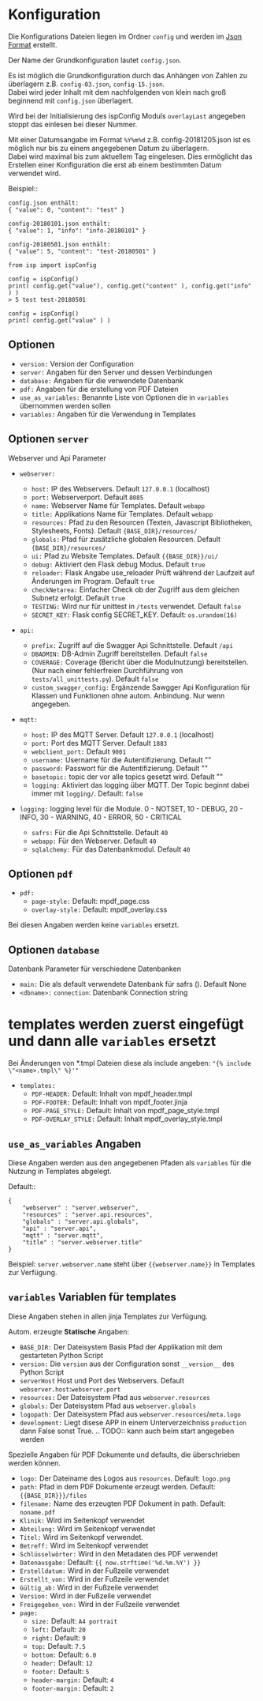 # Konfiguration

Die Konfigurations Dateien liegen im Ordner `config` 
und werden im [Json Format](https://de.wikipedia.org/wiki/JavaScript_Object_Notation) erstellt.

Der Name der Grundkonfiguration lautet `config.json`.

Es ist möglich die Grundkonfiguration durch das Anhängen von Zahlen zu überlagern z.B. `config-03.json`, `config-15.json`.   
Dabei wird jeder Inhalt mit dem nachfolgenden von klein nach groß beginnend mit `config.json` überlagert.

Wird bei der Initialisierung des ispConfig Moduls `overlayLast` angegeben stoppt das einlesen bei dieser Nummer.

Mit einer Datumsangabe im Format `%Y%m%d` z.B. config-20181205.json ist es möglich nur bis zu einem angegebenen Datum zu überlagern.  
Dabei wird maximal bis zum aktuellem Tag eingelesen. Dies ermöglicht das Erstellen einer Konfiguration die erst ab einem bestimmten Datum verwendet wird.

Beispiel::

    config.json enthält:
    { "value": 0, "content": "test" }
        
    config-20180101.json enthält:
    { "value": 1, "info": "info-20180101" }
    
    config-20180501.json enthält:
    { "value": 5, "content": "test-20180501" }
    
    from isp import ispConfig
    
    config = ispConfig()
    print( config.get("value"), config.get("content" ), config.get("info" ) )
    > 5 test test-20180501
    
    config = ispConfig()
    print( config.get("value" ) )
     
## Optionen
- `version:` Version der Configuration
- `server:` Angaben für den Server und dessen Verbindungen
- `database:` Angaben für die verwendete Datenbank
- `pdf:` Angaben für die erstellung von PDF Dateien
- `use_as_variables:` Benannte Liste von Optionen die in `variables` übernommen werden sollen
- `variables:` Angaben für die Verwendung in Templates

## Optionen `server`

Webserver und Api Parameter

- `webserver:`
  - `host:` IP des Webservers. Default `127.0.0.1` (localhost)
  - `port:` Webserverport. Default `8085`
  - `name:` Webserver Name für Templates. Default `webapp`
  - `title:` Applikations Name für Templates. Default `webapp`
  - `resources:` Pfad zu den Resourcen (Texten, Javascript Bibliotheken, Stylesheets, Fonts).  Default `{BASE_DIR}/resources/`
  - `globals:` Pfad für zusätzliche globalen Resourcen. Default `{BASE_DIR}/resources/`
  - `ui:` Pfad zu Website Templates. Default `{{BASE_DIR}}/ui/`
  - `debug:` Aktiviert den Flask debug Modus. Default `true`
  - `reloader:` Flask Angabe use_reloader Prüft während der Laufzeit auf Änderungen im Program. Default `true`
  - `checkNetarea:` Einfacher Check ob der Zugriff aus dem gleichen Subnetz erfolgt. Default `true`
  - `TESTING:` Wird nur für unittest in `/tests` verwendet. Default `false`
  - `SECRET_KEY:` Flask config SECRET_KEY. Default: `os.urandom(16)`
  
- `api:`
  - `prefix:` Zugriff auf die Swagger Api Schnittstelle. Default `/api`
  - `DBADMIN:` DB-Admin Zugriff bereitstellen. Default `false`
  - `COVERAGE:` Coverage (Bericht über die Modulnutzung) bereitstellen. (Nur nach einer fehlerfreien Durchführung von `tests/all_unittests.py`). Default `false`
  - `custom_swagger_config:` Ergänzende Sawgger Api Konfiguration für Klassen und Funktionen ohne autom. Anbindung. Nur wenn angegeben.
  
- `mqtt:`
  - `host:` IP des MQTT Server. Default `127.0.0.1` (localhost)
  - `port:` Port des MQTT Server. Default `1883`
  - `webclient_port:` Default `9001`
  - `username:` Username für die Autentifizierung. Default ""
  - `password:` Passwort für die Autentifizierung. Default ""
  - `basetopic:` topic der vor alle topics gesetzt wird. Default ""
  - `logging:` Aktiviert das logging über MQTT. Der Topic beginnt dabei immer mit `logging/`. Default: `false`
            
- `logging:` logging level für die Module. 0 - NOTSET, 10 - DEBUG, 20 - INFO, 30 - WARNING, 40 - ERROR, 50 - CRITICAL
  - `safrs:` Für die Api Schnittstelle. Default `40`
  - `webapp:` Für den Webserver. Default `40`
  - `sqlalchemy:` Für das Datenbankmodul. Default `40`
            
## Optionen `pdf`

- `pdf:`
    - `page-style:` Default: mpdf_page.css
    - `overlay-style:` Default: mpdf_overlay.css

Bei diesen Angaben werden keine `variables` ersetzt.
 
## Optionen `database`

Datenbank Parameter für verschiedene Datenbanken

- `main:` Die als default verwendete Datenbank für safrs (<dbname>). Default None
- `<dbname>:`
    `connection`: Datenbank Connection string

# templates werden zuerst eingefügt und dann alle `variables` ersetzt

Bei Änderungen von *.tmpl Dateien diese als include angeben: `"{% include \"<name>.tmpl\" %}'"`

- `templates:` 
  - `PDF-HEADER:` Default: Inhalt von mpdf_header.tmpl
  - `PDF-FOOTER:` Default: Inhalt von mpdf_footer.jinja
  - `PDF-PAGE_STYLE:` Default: Inhalt von mpdf_page_style.tmpl
  - `PDF-OVERLAY_STYLE:` Default: Inhalt mpdf_overlay_style.tmpl
 
## `use_as_variables` Angaben

Diese Angaben werden aus den angegebenen Pfaden als `variables` für die Nutzung in Templates abgelegt.

Default::
    
    {
        "webserver" : "server.webserver", 
        "resources" : "server.api.resources",
        "globals" : "server.api.globals",
        "api" : "server.api",
        "mqtt" : "server.mqtt",
        "title" : "server.webserver.title"
    }
    
Beispiel: `server.webserver.name` steht über `{{webserver.name}}` in Templates zur Verfügung.

## `variables` Variablen für templates

Diese Angaben stehen in allen jinja Templates zur Verfügung.
 
Autom. erzeugte **Statische** Angaben:
 
- `BASE_DIR:` Der Dateisystem Basis Pfad der Applikation mit dem gestarteten Python Script
- `version:` Die `version` aus der Configuration sonst `__version__` des Python Script
- `serverHost` Host und Port des Webservers. Default  `webserver.host`:`webserver.port`
- `resources:` Der Dateisystem Pfad aus `webserver.resources`
- `globals:` Der Dateisystem Pfad aus `webserver.globals`
- `logopath:` Der Dateisystem Pfad aus `webserver.resources`/`meta.logo`
- `development:` Liegt disese APP in einem Unterverzeichniss `production` dann False sonst True. .. TODO:: kann auch beim start angegeben werden 

Spezielle Angaben für PDF Dokumente und defaults, die überschrieben werden können.

- `logo:` Der Dateiname des Logos aus `resources`. Default: `logo.png`
- `path:` Pfad in dem PDF Dokumente erzeugt werden. Default: `{{BASE_DIR}}}/files`
- `filename:` Name des erzeugten PDF Dokument in path. Default: `noname.pdf`
- `Klinik:` Wird im Seitenkopf verwendet
- `Abteilung:` Wird im Seitenkopf verwendet
- `Titel:` Wird im Seitenkopf verwendet. 
- `Betreff:` Wird im Seitenkopf verwendet  
- `Schlüsselwörter:` Wird in den Metadaten des PDF verwendet
- `Datenausgabe:` Default: `{{ now.strftime('%d.%m.%Y') }}`
- `Erstelldatum:` Wird in der Fußzeile verwendet
- `Erstellt_von:` Wird in der Fußzeile verwendet
- `Gültig_ab:` Wird in der Fußzeile verwendet
- `Version:` Wird in der Fußzeile verwendet
- `Freigegeben_von:` Wird in der Fußzeile verwendet
- `page:`
  - `size:`  Default: `A4 portrait`
  - `left:` Default: `20`
  - `right:` Default: `9`
  - `top:` Default: `7.5`
  - `bottom:` Default: `6.0`
  - `header:` Default: `12`
  - `footer:` Default: `5`
  - `header-margin:` Default: `4`
  - `footer-margin:` Default: `2`

